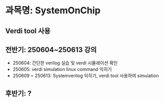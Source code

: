 # 과목명: SystemOnChip
## Verdi tool 사용
## 전반기: 250604~250613 강의
* 250604: 간단한 verilog 실습 및 verdi 시뮬레이션 확인
* 250605: verdi simulation linux command 익히기
* 250609 ~ 250613: Systemverilog 익히기, verdi tool 사용하여 simulation
## 후반기: ?

